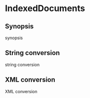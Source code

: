 # IndexedDocuments

## Synopsis

synopsis

## String conversion

string conversion

## XML conversion

XML conversion

